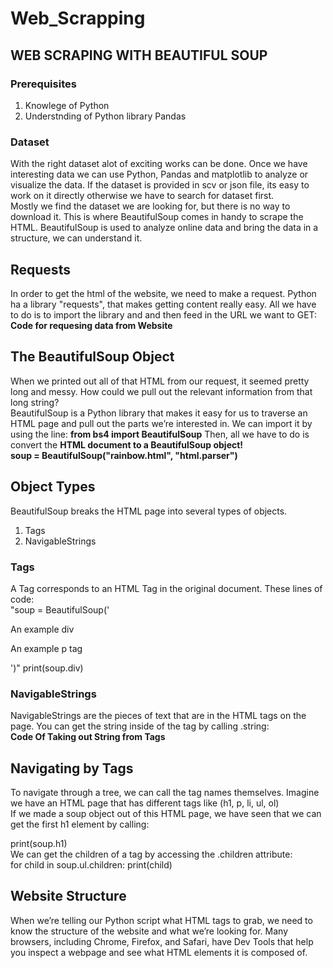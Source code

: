 # Web_Scrapping
## WEB SCRAPING WITH BEAUTIFUL SOUP
### <b>Prerequisites</b>
1. Knowlege of Python
2. Understnding of Python library Pandas
### Dataset
With the right dataset alot of exciting works can be done. Once we have interesting data we can use Python, Pandas and matplotlib to analyze or visualize the data. If the dataset is provided in scv or json file, its easy to work on it directly otherwise we have to search for dataset first.
<br> Mostly we find the dataset we are looking for, but there is no way to download it. This is where BeautifulSoup comes in handy to scrape the HTML. BeautifulSoup is used to analyze online data and bring the data in a structure, we can understand it. <br> 
## Requests
In order to get the html of the website, we need to make a request. Python ha a library "requests", that makes getting content really easy. All we have to do is to import the library and and then feed in the URL we want to GET: <br>
<b> Code for requesing data from Website </b>
## The BeautifulSoup Object
  When we printed out all of that HTML from our request, it seemed pretty long and messy. How could we pull out the relevant information from that long string? <br>
  BeautifulSoup is a Python library that makes it easy for us to traverse an HTML page and pull out the parts we’re interested in. We can import it by using the line:
<b>from bs4 import BeautifulSoup</b>
Then, all we have to do is convert the <b>HTML document to a BeautifulSoup object!</b><br>
  <b>soup = BeautifulSoup("rainbow.html", "html.parser")</b>
    
## Object Types
BeautifulSoup breaks the HTML page into several types of objects.
1. Tags
2. NavigableStrings
### Tags
A Tag corresponds to an HTML Tag in the original document. These lines of code:
<br>
"soup = BeautifulSoup('<div id="example">An example div</div><p>An example p tag</p>')"
print(soup.div)
### NavigableStrings
NavigableStrings are the pieces of text that are in the HTML tags on the page. You can get the string inside of the tag by calling .string:
<br>
<b> Code Of Taking out String from Tags </b>
## Navigating by Tags
  To navigate through a tree, we can call the tag names themselves. Imagine we have an HTML page that has different tags like (h1, p, li, ul, ol) <br> If we made a soup object out of this HTML page, we have seen that we can get the first h1 element by calling:

print(soup.h1)<br> We can get the children of a tag by accessing the .children attribute:
<br>
for child in soup.ul.children:
    print(child)<br>
  
  ## Website Structure
When we’re telling our Python script what HTML tags to grab, we need to know the structure of the website and what we’re looking for.
Many browsers, including Chrome, Firefox, and Safari, have Dev Tools that help you inspect a webpage and see what HTML elements it is composed of.  
